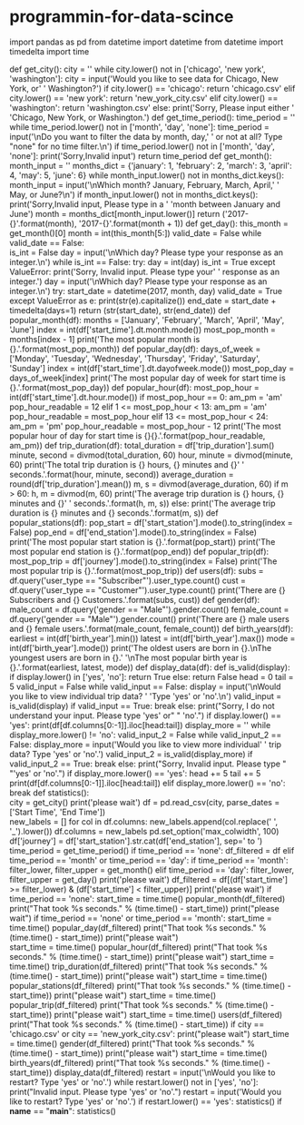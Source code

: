 # programmin-for-data-scince
import pandas as pd
from datetime import datetime
from datetime import timedelta
import time

def get_city():
    city = ''
    while city.lower() not in ['chicago', 'new york', 'washington']:
        city = input('Would you like to see data for Chicago, New York, or'
                     ' Washington?')
        if city.lower() == 'chicago':
            return 'chicago.csv'
        elif city.lower() == 'new york':
            return 'new_york_city.csv'
        elif city.lower() == 'washington':
            return 'washington.csv'
        else:
            print('Sorry, Please input either '
                  'Chicago, New York, or Washington.')
def get_time_period():
    time_period = ''
    while time_period.lower() not in ['month', 'day', 'none']:
        time_period = input('\nDo you want to filter the data by month, day,'
                            ' or not at all? Type "none" for no time filter.\n')
        if time_period.lower() not in ['month', 'day', 'none']:
            print('Sorry,Invalid input')
    return time_period
def get_month():
    month_input = ''
    months_dict = {'january': 1, 'february': 2, 'march': 3, 'april': 4,
                   'may': 5, 'june': 6}
    while month_input.lower() not in months_dict.keys():
        month_input = input('\nWhich month? January, February, March, April,'
                            ' May, or June?\n')
        if month_input.lower() not in months_dict.keys():
            print('Sorry,Invalid input, Please type in a '
                  'month between January and June')
    month = months_dict[month_input.lower()]
    return ('2017-{}'.format(month), '2017-{}'.format(month + 1))
def get_day():
    this_month = get_month()[0]
    month = int(this_month[5:])
    valid_date = False
    while valid_date == False:    
        is_int = False
        day = input('\nWhich day? Please type your response as an integer.\n')
        while is_int == False:
            try:
                day = int(day)
                is_int = True
            except ValueError:
                print('Sorry, Invalid input. Please type your'
                      ' response as an integer.')
                day = input('\nWhich day? Please type your response as an integer.\n')
        try:
            start_date = datetime(2017, month, day)
            valid_date = True
        except ValueError as e:
            print(str(e).capitalize())
    end_date = start_date + timedelta(days=1)
    return (str(start_date), str(end_date))
def popular_month(df):
    months = ['January', 'February', 'March', 'April', 'May', 'June']
    index = int(df['start_time'].dt.month.mode())
    most_pop_month = months[index - 1]
    print('The most popular month is {}.'.format(most_pop_month))
def popular_day(df):
    days_of_week = ['Monday', 'Tuesday', 'Wednesday', 'Thursday', 'Friday',
                    'Saturday', 'Sunday']
    index = int(df['start_time'].dt.dayofweek.mode())
    most_pop_day = days_of_week[index]
    print('The most popular day of week for start time is {}.'.format(most_pop_day))
def popular_hour(df):
    most_pop_hour = int(df['start_time'].dt.hour.mode())
    if most_pop_hour == 0:
        am_pm = 'am'
        pop_hour_readable = 12
    elif 1 <= most_pop_hour < 13:
        am_pm = 'am'
        pop_hour_readable = most_pop_hour
    elif 13 <= most_pop_hour < 24:
        am_pm = 'pm'
        pop_hour_readable = most_pop_hour - 12
    print('The most popular hour of day for start time is {}{}.'.format(pop_hour_readable, am_pm))
def trip_duration(df):
    total_duration = df['trip_duration'].sum()
    minute, second = divmod(total_duration, 60)
    hour, minute = divmod(minute, 60)
    print('The total trip duration is {} hours, {} minutes and {}'
          ' seconds.'.format(hour, minute, second))
    average_duration = round(df['trip_duration'].mean())
    m, s = divmod(average_duration, 60)
    if m > 60:
        h, m = divmod(m, 60)
        print('The average trip duration is {} hours, {} minutes and {}'
              ' seconds.'.format(h, m, s))
    else:
        print('The average trip duration is {} minutes and {} seconds.'.format(m, s))
def popular_stations(df):
    pop_start = df['start_station'].mode().to_string(index = False)
    pop_end = df['end_station'].mode().to_string(index = False)
    print('The most popular start station is {}.'.format(pop_start))
    print('The most popular end station is {}.'.format(pop_end))
def popular_trip(df):
    most_pop_trip = df['journey'].mode().to_string(index = False)
    print('The most popular trip is {}.'.format(most_pop_trip))
def users(df):
    subs = df.query('user_type == "Subscriber"').user_type.count()
    cust = df.query('user_type == "Customer"').user_type.count()
    print('There are {} Subscribers and {} Customers.'.format(subs, cust))
def gender(df):
    male_count = df.query('gender == "Male"').gender.count()
    female_count = df.query('gender == "Male"').gender.count()
    print('There are {} male users and {} female users.'.format(male_count, female_count))
def birth_years(df):
    earliest = int(df['birth_year'].min())
    latest = int(df['birth_year'].max())
    mode = int(df['birth_year'].mode())
    print('The oldest users are born in {}.\nThe youngest users are born in {}.'
          '\nThe most popular birth year is {}.'.format(earliest, latest, mode))
def display_data(df):
    def is_valid(display):
        if display.lower() in ['yes', 'no']:
            return True
        else:
            return False
    head = 0
    tail = 5
    valid_input = False
    while valid_input == False:
        display = input('\nWould you like to view individual trip data? '
                        'Type \'yes\' or \'no\'.\n')
        valid_input = is_valid(display)
        if valid_input == True:
            break
        else:
            print("Sorry, I do not understand your input. Please type 'yes' or"
                  " 'no'.")
    if display.lower() == 'yes':
        print(df[df.columns[0:-1]].iloc[head:tail])
        display_more = ''
        while display_more.lower() != 'no':
            valid_input_2 = False
            while valid_input_2 == False:
                display_more = input('Would you like to view more individual'
                                     ' trip data? Type \'yes\' or \'no\'.')
                valid_input_2 = is_valid(display_more)
                if valid_input_2 == True:
                    break
                else:
                    print("Sorry, Invalid input. Please type "
                          "'yes' or 'no'.")
            if display_more.lower() == 'yes':
                head += 5
                tail += 5
                print(df[df.columns[0:-1]].iloc[head:tail])
            elif display_more.lower() == 'no':
                break
def statistics():    
    city = get_city()
    print('please wait')
    df = pd.read_csv(city, parse_dates = ['Start Time', 'End Time'])    
    new_labels = []
    for col in df.columns:
        new_labels.append(col.replace(' ', '_').lower())
    df.columns = new_labels
    pd.set_option('max_colwidth', 100)
    df['journey'] = df['start_station'].str.cat(df['end_station'], sep=' to ')
    time_period = get_time_period()
    if time_period == 'none':
        df_filtered = df
    elif time_period == 'month' or time_period == 'day':
        if time_period == 'month':
            filter_lower, filter_upper = get_month()
        elif time_period == 'day':
            filter_lower, filter_upper = get_day()
        print('please wait')
        df_filtered = df[(df['start_time'] >= filter_lower) & (df['start_time'] < filter_upper)]
    print('please wait')
    if time_period == 'none':
        start_time = time.time()
        popular_month(df_filtered)
        print("That took %s seconds." % (time.time() - start_time))
        print("please wait")
    if time_period == 'none' or time_period == 'month':
        start_time = time.time()
        popular_day(df_filtered)
        print("That took %s seconds." % (time.time() - start_time))
        print("please wait")    
        start_time = time.time()
    popular_hour(df_filtered)
    print("That took %s seconds." % (time.time() - start_time))
    print("please wait")
    start_time = time.time() 
    trip_duration(df_filtered)
    print("That took %s seconds." % (time.time() - start_time))
    print("please wait")
    start_time = time.time()
    popular_stations(df_filtered)
    print("That took %s seconds." % (time.time() - start_time))
    print("please wait")
    start_time = time.time()
    popular_trip(df_filtered)
    print("That took %s seconds." % (time.time() - start_time))
    print("please wait")
    start_time = time.time()
    users(df_filtered)
    print("That took %s seconds." % (time.time() - start_time))
    if city == 'chicago.csv' or city == 'new_york_city.csv':
        print("please wait")
        start_time = time.time()
        gender(df_filtered)
        print("That took %s seconds." % (time.time() - start_time))
        print("please wait")
        start_time = time.time()
        birth_years(df_filtered)
        print("That took %s seconds." % (time.time() - start_time))
    display_data(df_filtered)
    restart = input('\nWould you like to restart? Type \'yes\' or \'no\'.')
    while restart.lower() not in ['yes', 'no']:
        print("Invalid input. Please type 'yes' or 'no'.")
        restart = input('Would you like to restart? Type \'yes\' or \'no\'.')
    if restart.lower() == 'yes':
        statistics()
if __name__ == "__main__":
	statistics()
